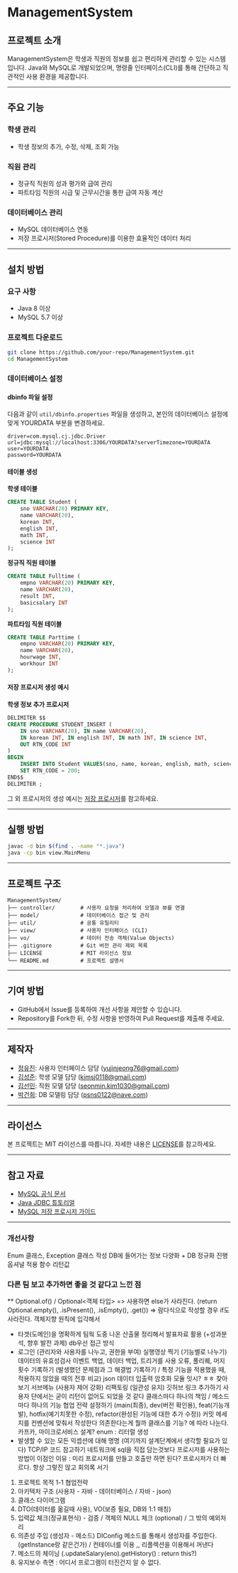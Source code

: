 # ManagementSystem

## 프로젝트 소개
ManagementSystem은 학생과 직원의 정보를 쉽고 편리하게 관리할 수 있는 시스템입니다. Java와 MySQL로 개발되었으며, 명령줄 인터페이스(CLI)를 통해 간단하고 직관적인 사용 환경을 제공합니다.

---

## 주요 기능

### 학생 관리
- 학생 정보의 추가, 수정, 삭제, 조회 가능

### 직원 관리
- 정규직 직원의 성과 평가와 급여 관리
- 파트타임 직원의 시급 및 근무시간을 통한 급여 자동 계산

### 데이터베이스 관리
- MySQL 데이터베이스 연동
- 저장 프로시저(Stored Procedure)를 이용한 효율적인 데이터 처리

---

## 설치 방법

### 요구 사항
- Java 8 이상
- MySQL 5.7 이상

### 프로젝트 다운로드
```bash
git clone https://github.com/your-repo/ManagementSystem.git
cd ManagementSystem
```

### 데이터베이스 설정

#### dbinfo 파일 설정
다음과 같이 `util/dbinfo.properties` 파일을 생성하고, 본인의 데이터베이스 설정에 맞게 YOURDATA 부분을 변경하세요.

```properties
driver=com.mysql.cj.jdbc.Driver
url=jdbc:mysql://localhost:3306/YOURDATA?serverTimezone=YOURDATA
user=YOURDATA
password=YOURDATA
```

#### 테이블 생성

**학생 테이블**
```sql
CREATE TABLE Student (
    sno VARCHAR(20) PRIMARY KEY,
    name VARCHAR(20),
    korean INT,
    english INT,
    math INT,
    science INT
);
```

**정규직 직원 테이블**
```sql
CREATE TABLE Fulltime (
    empno VARCHAR(20) PRIMARY KEY,
    name VARCHAR(20),
    result INT,
    basicsalary INT
);
```

**파트타임 직원 테이블**
```sql
CREATE TABLE Parttime (
    empno VARCHAR(20) PRIMARY KEY,
    name VARCHAR(20),
    hourwage INT,
    workhour INT
);
```

#### 저장 프로시저 생성 예시
**학생 정보 추가 프로시저**
```sql
DELIMITER $$
CREATE PROCEDURE STUDENT_INSERT (
    IN sno VARCHAR(20), IN name VARCHAR(20),
    IN korean INT, IN english INT, IN math INT, IN science INT,
    OUT RTN_CODE INT
)
BEGIN
    INSERT INTO Student VALUES(sno, name, korean, english, math, science);
    SET RTN_CODE = 200;
END$$
DELIMITER ;
```
그 외 프로시저의 생성 예시는 [저장 프로시저](https://github.com/psns0122/ms_DBProcedure)를 참고하세요.

---

## 실행 방법
```bash
javac -d bin $(find . -name "*.java")
java -cp bin view.MainMenu
```

---

## 프로젝트 구조

```
ManagementSystem/
├── controller/        # 사용자 요청을 처리하여 모델과 뷰를 연결
├── model/             # 데이터베이스 접근 및 관리
├── util/              # 공통 유틸리티
├── view/              # 사용자 인터페이스 (CLI)
├── vo/                # 데이터 전송 객체(Value Objects)
├── .gitignore         # Git 버전 관리 제외 목록
├── LICENSE            # MIT 라이선스 정보
└── README.md          # 프로젝트 설명서
```

---

## 기여 방법
- GitHub에서 Issue를 등록하여 개선 사항을 제안할 수 있습니다.
- Repository를 Fork한 뒤, 수정 사항을 반영하여 Pull Request를 제출해 주세요.

---

## 제작자

- [정유진](https://github.com/yujini02): 사용자 인터페이스 담당 (yujinjeong76@gmail.com)
- [김성준](https://github.com/kimsj18): 학생 모델 담당 (kimsj0118@gmail.com)
- [김선민](https://github.com/seonmin12): 직원 모델 담당 (seonmin.kim1030@gmail.com)
- [박건희](https://github.com/psns0122): DB 모델링 담당 (psns0122@nave.com)

---

## 라이선스
본 프로젝트는 MIT 라이선스를 따릅니다. 자세한 내용은 [LICENSE](LICENSE)를 참고하세요.

---

## 참고 자료
- [MySQL 공식 문서](https://dev.mysql.com/doc/)
- [Java JDBC 튜토리얼](https://docs.oracle.com/javase/tutorial/jdbc/)
- [MySQL 저장 프로시저 가이드](https://www.mysqltutorial.org/getting-started-with-mysql-stored-procedures.aspx)

---

###

### 개선사항
Enum 클래스, Exception 클래스 작성
DB에 들어가는 정보 다양화 + DB 정규화 진행
옵셔널 적용
함수 리턴값

### 다른 팀 보고 추가하면 좋을 것 같다고 느낀 점
** Optional.of() / Optional<객체 타입> => 사용하면 else가 사라진다. (return Optional.empty(), .isPresent(), .isEmpty(), .get()) => 람다식으로 작성할 경우 if도 사라진다.
객체지향 원칙에 입각해서
* 타겟(도메인)을 명확하게
팀웍 도중 나온 산출물 정리해서 발표자료 활용 (+성과분석, 향후 발전 과제)
db우선 접근 방식
* 로그인 (관리자와 사용자를 나누고, 권한을 부여)
실행영상 찍기 (기능별로 나누기)
데이터의 유효성검사
이벤트 백업, 데이터 백업, 트리거를 사용
오류, 풀리퀘, 머지 횟수 기록하기 (발생했던 문제점과 그 해결법 기록하기 / 특정 기능을 적용했을 때, 적용하지 않았을 때의 전후 비교)
json 데이터 입출력
암호화 모듈 잇시? ㅎㅎ 찾아보기
서브메뉴 (사용자 제어 강화)
리팩토링 (일관성 유지)
깃허브 링크 추가하기
사용자 단에서는 굳이 리턴이 없어도 되었을 것 같다
클래스마다 하나의 책임 / 메소드마다 하나의 기능
협업 전략 설정하기 (main(최종), dev(버전 확인용), feat(기능개발), hotfix(예기치못한 수정), refactor(완성된 기능에 대한 추가 수정))
커밋 메세지를 컨벤션에 맞춰서 작성한다
의존한다는게 뭘까
클래스를 기능? 에 따라 나눈다.
카프카, 마이크로서비스 설계?
enum : 리터럴 생성
* 발생할 수 있는 모든 익셉션에 대해 명명 (여기까지 설계단계에서 생각할 필요가 있다)
TCP/IP 코드 참고하기
네트워크에 sql을 직접 담는것보다 프로시저를 사용하는 방법이 이점인 이유 : 미리 프로시저를 만들고 호출만 하면 된다? 프로시저가 더 빠르다. 항상 그렇진 않고
회의록 서기

1. 프로젝트 목적
1-1 협업전략
2. 아키텍처 구조 (사용자 - 자바 - 데이터베이스 / 자바 - json)
3. 클래스 다이어그램
4. DTO(데이터를 옮길때 사용), VO(보증 필요, DB와 1:1 매칭)
5. 입력값 체크(정규표현식) - 검증 / 객체의 NULL 체크 (optional) / 그 밖의 예외처리
6. 의존성 주입 (생성자 - 메소드) DIConfig 메소드를 통해서 생성자를 주입한다. (getInstance랑 같은건가) / 컨테이너를 이용 ,, 리플렉션을 이용해서 꺼낸다
7. 메소드의 체이닝 (.updateSalary(eno).getHistory() : return this?)
8. 유지보수 측면 : 어디서 프로그램이 터진건지 알 수 없다.

